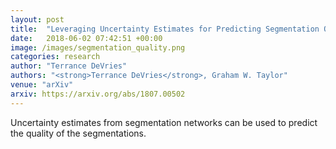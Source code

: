 ```yaml
---
layout: post
title:  "Leveraging Uncertainty Estimates for Predicting Segmentation Quality"
date:   2018-06-02 07:42:51 +00:00
image: /images/segmentation_quality.png
categories: research
author: "Terrance DeVries"
authors: "<strong>Terrance DeVries</strong>, Graham W. Taylor"
venue: "arXiv"
arxiv: https://arxiv.org/abs/1807.00502
---
```

Uncertainty estimates from segmentation networks can be used to predict the quality of the segmentations.